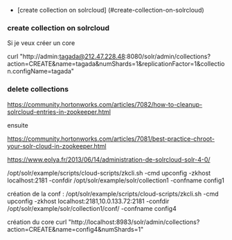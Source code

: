 * [create collection on solrcloud] (#create-collection-on-solrcloud)


### create collection on solrcloud

Si je veux créer un core

curl "http://admin:tagada@212.47.228.48:8080/solr/admin/collections?action=CREATE&name=tagada&numShards=1&replicationFactor=1&collection.configName=tagada"


### delete collections

https://community.hortonworks.com/articles/7082/how-to-cleanup-solrcloud-entries-in-zookeeper.html

ensuite 

https://community.hortonworks.com/articles/7081/best-practice-chroot-your-solr-cloud-in-zookeeper.html

https://www.eolya.fr/2013/06/14/administration-de-solrcloud-solr-4-0/




/opt/solr/example/scripts/cloud-scripts/zkcli.sh  -cmd upconfig -zkhost localhost:2181 -confdir /opt/solr/example/solr/collection1  -confname config1


création de la conf :
/opt/solr/example/scripts/cloud-scripts/zkcli.sh  -cmd upconfig -zkhost localhost:2181,10.0.133.72:2181 -confdir /opt/solr/example/solr/collection1/conf/  -confname config4

création du core
curl "http://localhost:8983/solr/admin/collections?action=CREATE&name=config4&numShards=1"



